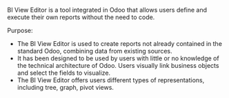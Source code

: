 BI View Editor is a tool integrated in Odoo that allows users define and
execute their own reports without the need to code.

Purpose:

- The BI View Editor is used to create reports not already contained in
  the standard Odoo, combining data from existing sources.
- It has been designed to be used by users with little or no knowledge
  of the technical architecture of Odoo. Users visually link business
  objects and select the fields to visualize.
- The BI View Editor offers users different types of representations,
  including tree, graph, pivot views.
